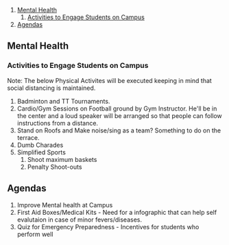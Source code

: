 1. [Mental Health](#mental-health)
   1. [Activities to Engage Students on Campus](#activities-to-engage-students-on-campus)
2. [Agendas](#agendas)

## Mental Health
### Activities to Engage Students on Campus
Note: The below Physical Activites will be executed keeping in mind that social distancing is maintained. 
1. Badminton and TT Tournaments. 
2. Cardio/Gym Sessions on Football ground by Gym Instructor. He'll be in the center and a loud speaker will be arranged so that people can follow instructions from a distance. 
3. Stand on Roofs and Make noise/sing as a team? Something to do on the terrace. 
4. Dumb Charades
5. Simplified Sports 
   1. Shoot maximum baskets
   2. Penalty Shoot-outs
 

## Agendas 

1. Improve Mental health at Campus
2. First Aid Boxes/Medical Kits - Need for a infographic that can help self evalutaion in case of minor fevers/diseases.
3. Quiz for Emergency Preparedness - Incentives for students who perform well
